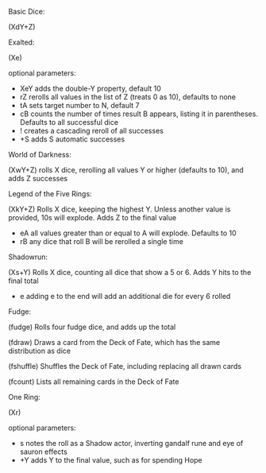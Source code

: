 Basic Dice:

(XdY+Z)

Exalted:

(Xe)

optional parameters:
 * XeY adds the double-Y property, default 10
 * rZ rerolls all values in the list of Z (treats 0 as 10), defaults to none
 * tA sets target number to N, default 7
 * cB counts the number of times result B appears, listing it in parentheses. Defaults to all successful dice
 * ! creates a cascading reroll of all successes
 * +S adds S automatic successes

World of Darkness:

(XwY+Z)
rolls X dice, rerolling all values Y or higher (defaults to 10), and adds Z successes

Legend of the Five Rings:

(XkY+Z)
Rolls X dice, keeping the highest Y. Unless another value is provided, 10s will explode. Adds Z to the final value
 * eA all values greater than or equal to A will explode. Defaults to 10
 * rB any dice that roll B will be rerolled a single time
 
Shadowrun:

(Xs+Y)
Rolls X dice, counting all dice that show a 5 or 6. Adds Y hits to the final total
 * e adding e to the end will add an additional die for every 6 rolled
 
Fudge:

(fudge)
Rolls four fudge dice, and adds up the total

(fdraw)
Draws a card from the Deck of Fate, which has the same distribution as dice

(fshuffle)
Shuffles the Deck of Fate, including replacing all drawn cards

(fcount)
Lists all remaining cards in the Deck of Fate

One Ring:

(Xr)

optional parameters:
 * s notes the roll as a Shadow actor, inverting gandalf rune and eye of sauron effects
 * +Y adds Y to the final value, such as for spending Hope
